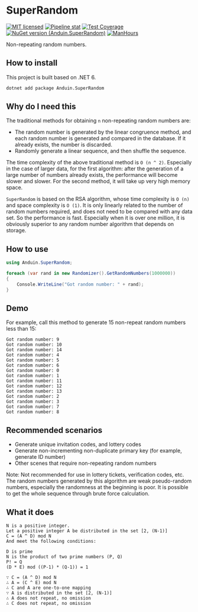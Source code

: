 # SuperRandom

[![MIT licensed](https://img.shields.io/badge/license-MIT-blue.svg)](https://gitlab.aiursoft.com/anduin/superrandom/-/blob/master/LICENSE)
[![Pipeline stat](https://gitlab.aiursoft.com/anduin/superrandom/badges/master/pipeline.svg)](https://gitlab.aiursoft.com/anduin/superrandom/-/pipelines)
[![Test Coverage](https://gitlab.aiursoft.com/anduin/superrandom/badges/master/coverage.svg)](https://gitlab.aiursoft.com/anduin/superrandom/-/pipelines)
[![NuGet version (Anduin.SuperRandom)](https://img.shields.io/nuget/v/Anduin.SuperRandom.svg)](https://www.nuget.org/packages/Anduin.SuperRandom/)
[![ManHours](https://manhours.aiursoft.com/r/gitlab.aiursoft.com/anduin/SuperRandom.svg)](https://gitlab.aiursoft.com/anduin/SuperRandom/-/commits/master?ref_type=heads)

Non-repeating random numbers.

## How to install

This project is built based on .NET 6.

```bash
dotnet add package Anduin.SuperRandom
```

## Why do I need this

The traditional methods for obtaining `n` non-repeating random numbers are:

* The random number is generated by the linear congruence method, and each random number is generated and compared in the database. If it already exists, the number is discarded.
* Randomly generate a linear sequence, and then shuffle the sequence.

The time complexity of the above traditional method is `O (n ^ 2)`. Especially in the case of larger data, for the first algorithm: after the generation of a large number of numbers already exists, the performance will become slower and slower. For the second method, it will take up very high memory space.

`SuperRandom` is based on the RSA algorithm, whose time complexity is `O (n)` and space complexity is `O (1)`. It is only linearly related to the number of random numbers required, and does not need to be compared with any data set. So the performance is fast. Especially when it is over one million, it is obviously superior to any random number algorithm that depends on storage.

## How to use

```csharp
using Anduin.SuperRandom;

foreach (var rand in new Randomizer().GetRandomNumbers(1000000))
{
    Console.WriteLine("Got random number: " + rand);
}
```

## Demo

For example, call this method to generate 15 non-repeat random numbers less than 15:

```log
Got random number: 9
Got random number: 10
Got random number: 14
Got random number: 4
Got random number: 5
Got random number: 6
Got random number: 0
Got random number: 1
Got random number: 11
Got random number: 12
Got random number: 13
Got random number: 2
Got random number: 3
Got random number: 7
Got random number: 8
```

## Recommended scenarios

* Generate unique invitation codes, and lottery codes
* Generate non-incrementing non-duplicate primary key (for example, generate ID number)
* Other scenes that require non-repeating random numbers

Note: Not recommended for use in lottery tickets, verification codes, etc. The random numbers generated by this algorithm are weak pseudo-random numbers, especially the randomness at the beginning is poor. It is possible to get the whole sequence through brute force calculation.

## What it does

```text
N is a positive integer.
Let a positive integer A be distributed in the set [2, (N-1)]
C = (A ^ D) mod N
And meet the following conditions:

D is prime
N is the product of two prime numbers (P, Q)
P! = Q
(D * E) mod ((P-1) * (Q-1)) = 1

∵ C = (A ^ D) mod N
∴ A = (C ^ E) mod N
∴ C and A are one-to-one mapping
∵ A is distributed in the set [2, (N-1)]
∴ A does not repeat, no omission
∴ C does not repeat, no omission
```
